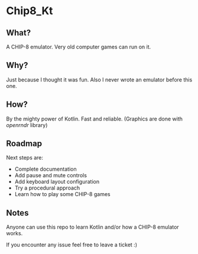 # Chip8_Kt

## What?

A CHIP-8 emulator. Very old computer games can run on it.

## Why?

Just because I thought it was fun. Also I never wrote an emulator before this one.

## How?

By the mighty power of Kotlin. Fast and reliable.
(Graphics are done with _openrndr_ library)

## Roadmap

Next steps are:
- Complete documentation
- Add pause and mute controls
- Add keyboard layout configuration
- Try a procedural approach
- Learn how to play some CHIP-8 games

## Notes

Anyone can use this repo to learn Kotlin and/or how a CHIP-8 emulator works.

If you encounter any issue feel free to leave a ticket :)
